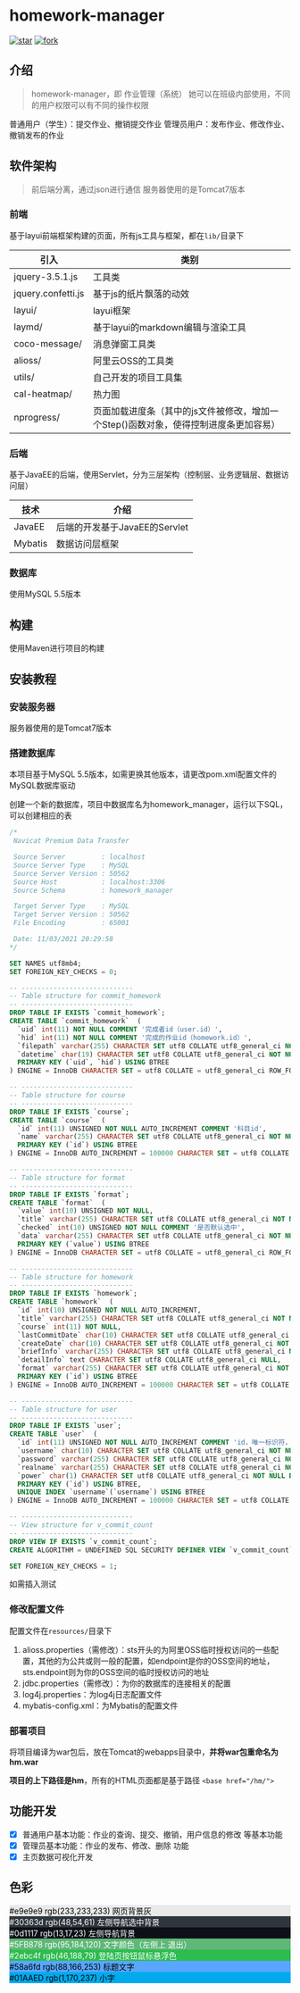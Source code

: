 # homework-manager

[![star](https://gitee.com/qkmango/homework-manager/badge/star.svg?theme=dark)](https://gitee.com/qkmango/homework-manager/stargazers)
[![fork](https://gitee.com/qkmango/homework-manager/badge/fork.svg?theme=dark)](https://gitee.com/qkmango/homework-manager/members)


## 介绍
> homework-manager，即 作业管理（系统）
> 她可以在班级内部使用，不同的用户权限可以有不同的操作权限

普通用户（学生）：提交作业、撤销提交作业
管理员用户：发布作业、修改作业、撤销发布的作业

## 软件架构
> 前后端分离，通过json进行通信
> 服务器使用的是Tomcat7版本

### 前端

基于layui前端框架构建的页面，所有js工具与框架，都在`lib/`目录下

| 引入               | 类别                              |
| ------------------ | --------------------------------- |
| jquery-3.5.1.js    | 工具类                            |
| jquery.confetti.js | 基于js的纸片飘落的动效            |
| layui/             | layui框架                         |
| laymd/             | 基于layui的markdown编辑与渲染工具 |
| coco-message/      | 消息弹窗工具类                    |
| alioss/            | 阿里云OSS的工具类                 |
| utils/             | 自己开发的项目工具集              |
| cal-heatmap/       | 热力图                          |
| nprogress/|页面加载进度条（其中的js文件被修改，增加一个Step()函数对象，使得控制进度条更加容易）                   |

### 后端

基于JavaEE的后端，使用Servlet，分为三层架构（控制层、业务逻辑层、数据访问层）

| 技术    | 介绍                          |
| ------- | ----------------------------- |
| JavaEE  | 后端的开发基于JavaEE的Servlet |
| Mybatis | 数据访问层框架                |

### 数据库

使用MySQL 5.5版本



## 构建

使用Maven进行项目的构建



## 安装教程

### 安装服务器

服务器使用的是Tomcat7版本



### 搭建数据库

本项目基于MySQL 5.5版本，如需更换其他版本，请更改pom.xml配置文件的MySQL数据库驱动

创建一个新的数据库，项目中数据库名为homework_manager，运行以下SQL，可以创建相应的表

````sql
/*
 Navicat Premium Data Transfer

 Source Server         : localhost
 Source Server Type    : MySQL
 Source Server Version : 50562
 Source Host           : localhost:3306
 Source Schema         : homework_manager

 Target Server Type    : MySQL
 Target Server Version : 50562
 File Encoding         : 65001

 Date: 11/03/2021 20:29:58
*/

SET NAMES utf8mb4;
SET FOREIGN_KEY_CHECKS = 0;

-- ----------------------------
-- Table structure for commit_homework
-- ----------------------------
DROP TABLE IF EXISTS `commit_homework`;
CREATE TABLE `commit_homework`  (
  `uid` int(11) NOT NULL COMMENT '完成者id（user.id）',
  `hid` int(11) NOT NULL COMMENT '完成的作业id（homework.id）',
  `filepath` varchar(255) CHARACTER SET utf8 COLLATE utf8_general_ci NOT NULL COMMENT '作业文件的链接',
  `datetime` char(19) CHARACTER SET utf8 COLLATE utf8_general_ci NOT NULL COMMENT '提交时间',
  PRIMARY KEY (`uid`, `hid`) USING BTREE
) ENGINE = InnoDB CHARACTER SET = utf8 COLLATE = utf8_general_ci ROW_FORMAT = Compact;

-- ----------------------------
-- Table structure for course
-- ----------------------------
DROP TABLE IF EXISTS `course`;
CREATE TABLE `course`  (
  `id` int(11) UNSIGNED NOT NULL AUTO_INCREMENT COMMENT '科目id',
  `name` varchar(255) CHARACTER SET utf8 COLLATE utf8_general_ci NOT NULL COMMENT '科目名',
  PRIMARY KEY (`id`) USING BTREE
) ENGINE = InnoDB AUTO_INCREMENT = 100000 CHARACTER SET = utf8 COLLATE = utf8_general_ci ROW_FORMAT = Compact;

-- ----------------------------
-- Table structure for format
-- ----------------------------
DROP TABLE IF EXISTS `format`;
CREATE TABLE `format`  (
  `value` int(10) UNSIGNED NOT NULL,
  `title` varchar(255) CHARACTER SET utf8 COLLATE utf8_general_ci NOT NULL,
  `checked` int(10) UNSIGNED NOT NULL COMMENT '是否默认选中',
  `data` varchar(255) CHARACTER SET utf8 COLLATE utf8_general_ci NOT NULL COMMENT '要展示的数据（格式）',
  PRIMARY KEY (`value`) USING BTREE
) ENGINE = InnoDB CHARACTER SET = utf8 COLLATE = utf8_general_ci ROW_FORMAT = Compact;

-- ----------------------------
-- Table structure for homework
-- ----------------------------
DROP TABLE IF EXISTS `homework`;
CREATE TABLE `homework`  (
  `id` int(10) UNSIGNED NOT NULL AUTO_INCREMENT,
  `title` varchar(255) CHARACTER SET utf8 COLLATE utf8_general_ci NOT NULL,
  `course` int(11) NOT NULL,
  `lastCommitDate` char(10) CHARACTER SET utf8 COLLATE utf8_general_ci NOT NULL,
  `createDate` char(10) CHARACTER SET utf8 COLLATE utf8_general_ci NOT NULL,
  `briefInfo` varchar(255) CHARACTER SET utf8 COLLATE utf8_general_ci NOT NULL,
  `detailInfo` text CHARACTER SET utf8 COLLATE utf8_general_ci NULL,
  `format` varchar(255) CHARACTER SET utf8 COLLATE utf8_general_ci NOT NULL COMMENT '提交的文件名格式',
  PRIMARY KEY (`id`) USING BTREE
) ENGINE = InnoDB AUTO_INCREMENT = 100000 CHARACTER SET = utf8 COLLATE = utf8_general_ci ROW_FORMAT = Compact;

-- ----------------------------
-- Table structure for user
-- ----------------------------
DROP TABLE IF EXISTS `user`;
CREATE TABLE `user`  (
  `id` int(11) UNSIGNED NOT NULL AUTO_INCREMENT COMMENT 'id，唯一标识符，（不用来登陆使用）',
  `username` char(10) CHARACTER SET utf8 COLLATE utf8_general_ci NOT NULL COMMENT '用户名，用于登陆系统的账户（唯一）',
  `password` varchar(255) CHARACTER SET utf8 COLLATE utf8_general_ci NOT NULL COMMENT '密码',
  `realname` varchar(255) CHARACTER SET utf8 COLLATE utf8_general_ci NOT NULL COMMENT '真实名',
  `power` char(1) CHARACTER SET utf8 COLLATE utf8_general_ci NOT NULL DEFAULT '0' COMMENT '权限，0为普通用户权限，1为管理员权限',
  PRIMARY KEY (`id`) USING BTREE,
  UNIQUE INDEX `username`(`username`) USING BTREE
) ENGINE = InnoDB AUTO_INCREMENT = 100000 CHARACTER SET = utf8 COLLATE = utf8_general_ci ROW_FORMAT = Compact;

-- ----------------------------
-- View structure for v_commit_count
-- ----------------------------
DROP VIEW IF EXISTS `v_commit_count`;
CREATE ALGORITHM = UNDEFINED SQL SECURITY DEFINER VIEW `v_commit_count` AS select count(0) AS `count`,`commit_homework`.`hid` AS `hid` from `commit_homework` group by `commit_homework`.`hid`;

SET FOREIGN_KEY_CHECKS = 1;
````



如需插入测试



### 修改配置文件

配置文件在`resources/`目录下

1. alioss.properties（需修改）：sts开头的为阿里OSS临时授权访问的一些配置，其他的为公共或则一般的配置，如endpoint是你的OSS空间的地址，sts.endpoint则为你的OSS空间的临时授权访问的地址
2. jdbc.properties（需修改）：为你的数据库的连接相关的配置
3. log4j.properties：为log4j日志配置文件
4. mybatis-config.xml：为Mybatis的配置文件



### 部署项目

将项目编译为war包后，放在Tomcat的webapps目录中，**并将war包重命名为 hm.war**

**项目的上下路径是hm**，所有的HTML页面都是基于路径 `<base href="/hm/">`



## 功能开发

- [x] 普通用户基本功能：作业的查询、提交、撤销，用户信息的修改 等基本功能
- [x] 管理员基本功能：作业的发布、修改、删除 功能
- [x] 主页数据可视化开发

## 色彩
<div style="background-color:#e9e9e9;color:black">#e9e9e9 rgb(233,233,233) 网页背景灰</div>
<div style="background-color:#30363d;color:white">#30363d rgb(48,54,61) 左侧导航选中背景</div>
<div style="background-color:#0d1117;color:white">#0d1117 rgb(13,17,23) 左侧导航背景</div>

<div style="background-color:#5FB878;color:white">#5FB878 rgb(95,184,120) 文字颜色（左侧上 退出）</div>
<div style="background-color:#2ebc4f;color:white">#2ebc4f rgb(46,188,79) 登陆页按钮鼠标悬浮色</div>

<div style="background-color:#58a6fd;color:black">#58a6fd rgb(88,166,253) 标题文字</div>
<div style="background-color:#01AAED;color:black">#01AAED rgb(1,170,237) 小字</div>

